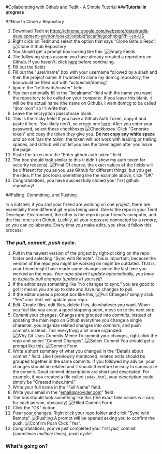 #Collaborating with Github and Tedit - A Simple Tutorial
###**Tutorial in progress**

##How to Clone a Repository
1. Download Tedit at https://chrome.google.com/webstore/detail/tedit-development-environ/ooekdijbnbbjdfjocaiflnjgoohnblgf?hl=en-US
2. Right click on Tedit and select the option that says "Clone Github Repo".
![Clone Github Repository](https://raw.githubusercontent.com/octoeclair/tedit-with-github-tutorial/master/imgs/tedit-tut-clone-git.png)
3. You should get a prompt box looking like this:
![Empty Fields](https://raw.githubusercontent.com/octoeclair/tedit-with-github-tutorial/master/imgs/tedit-tut-1-empty-fields.png)
4. The following steps assume you have already created a repository on Github. If you haven't, click [here](https://help.github.com/articles/create-a-repo/) before continuing.
5. Fill out the fields
  1. Fill out the "user/name" box with your username followed by a slash and then the project name. If I wanted to clone my domcg repository, the box would be filled out with "octoeclair/domcg".
  2. Ignore the "ref/heads/master" field.
  3. You can optionally fill in the "localname" field with the name you want the repository to be called on your computer. If you leave this blank, it will be the actual name (the name on Github). I want domcg to be called "dominion" so I'll write that.
  4. Leave the encryption passphrase blank.
  5. This is the tricky field! If you have a Github Auth Token, copy it and paste it here. You likely don't, so create one [here](https://github.com/settings/tokens/new). After you enter your password, select these checkboxes ![Checkboxes](https://raw.githubusercontent.com/octoeclair/tedit-with-github-tutorial/master/imgs/tedit-tut-genauthtoken-scopes.png). Click "Generate token" and copy the token they give you. **Do not copy any white space** *and do not lose the token.* the token will not work with leading or trailing spaces, and Github will not let you see the token again after you leave the page.
  6. Paste the token into the "Enter github auth token" field.
6. The box should look similar to this (I didn't show my auth token for security reasons). ![Final](https://raw.githubusercontent.com/octoeclair/tedit-with-github-tutorial/master/imgs/tedit-tut-filled-fields.png)
Of course, the exact values of the fields will be different for you as you use Github for different things, but you get the idea. If the box looks something like the example above, click "OK".
7. Congratulations, you have successfully cloned your first github repository!

##Pulling, Committing, and Pushing

In a nutshell, if you and your friend are working on one project, there are essentially three different git repos being used.
One is the repo in your Tedit Developer Environment, the other is the repo in your friend's computer, and the final one is on Github. Luckily, all your repos are connected by a *remote*, so you can collaborate. Every time you make edits, you should follow this process:

### The *pull, commit, push* cycle.

1. *Pull* in the newest version of the project by right-clicking on the repo folder and selecting "Sync with Remote". This is important, because the version of the repo you might be working on might be outdated. That is, your friend might have made some changes since the last time you worked on the repo. *Your repo doesn't update automatically, you have to explicity pull changes (update it) yourself!*
  1. If the editor says something like "No changes to sync." you are good to go! It means you are up to date and have no changes to pull.
  2. If the editor opens a prompt box like this, ![Pull Changes?](https://raw.githubusercontent.com/octoeclair/tedit-with-github-tutorial/master/imgs/tedit-tut-im-behind.png) simply click "Yes" and Tedit will update your repo.
2. Edit. Create files, edit files, delete files, do whatever you want. When you feel like you are at a good stopping point, move on to the next step.
3. *Commit* your changes. Changes are grouped into *commits*. Instead of updating the main repo on Github everytime you change a single character, you organize related changes into *commits*, and push commits instead. This everything a lot more organized. ![Why Git Uses Commits Meme](https://raw.githubusercontent.com/octoeclair/tedit-with-github-tutorial/master/imgs/Why%20Git%20Uses%20Commits.jpg)
  To commit your changes, right click the repo and select "Commit Changes". ![Select Commit](https://raw.githubusercontent.com/octoeclair/tedit-with-github-tutorial/master/imgs/tedit-tut-6-commit.png) You should get a prompt like  this. ![Commit Form](https://raw.githubusercontent.com/octoeclair/tedit-with-github-tutorial/master/imgs/tedit-tut-commit-empty-fields.png)
  1. Write a short summary of what you changed in the "Details about commit." field. Like I previously mentioned, related edits should be grouped together in the same commits. If you followed my advice, your changes should be related and it should therefore be easy to summarize the commit. Good commit descriptions are short and descripted. For example, if you created a file called `index.html`, your description could simply be "Created index.html."
  2. Write your full name in the "Full Name" field.
  3. Write your email in the "email@provider.com" field.
  4. The box should look something like this (the exact field values will vary for each person, obviously) ![Filled Commit Form](https://raw.githubusercontent.com/octoeclair/tedit-with-github-tutorial/master/imgs/tedit-tut-committing.png)
  5. Click the "OK" button.
4. *Push* your changes. Right click your repo folder and click "Sync with Remote". ![Pushing](https://raw.githubusercontent.com/octoeclair/tedit-with-github-tutorial/master/imgs/tedit-tut-sync-remote.png) A prompt will be opened asking you to confirm the push. ![Confirm Push](https://raw.githubusercontent.com/octoeclair/tedit-with-github-tutorial/master/imgs/tedit-tut-push.png) Click "Yes".
5. Congratulations, you've just completed your first *pull, commit (sometimes multiple times), push* cycle!

### What's going on?
